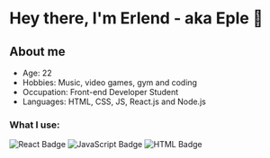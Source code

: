 # Hey there, I'm Erlend - aka Eple 👋

## About me
- Age: 22
- Hobbies: Music, video games, gym and coding
- Occupation: Front-end Developer Student
- Languages: HTML, CSS, JS, React.js and Node.js

### What I use: 
<div id="badges">
    <img src="https://img.shields.io/badge/React-blue?style=for-the-badge&logo=react&logoColor=white" alt="React Badge"/>
    <img src="https://img.shields.io/badge/JavaScript-black?style=for-the-badge&logo=javascript&logoColor=yellow" alt="JavaScript Badge"/>
    <img src="https://img.shields.io/badge/HTML-white?style=for-the-badge&logo=html&logoColor=green" alt="HTML Badge"/>
</div>
